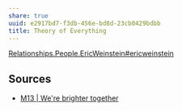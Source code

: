```yaml
---
share: true
uuid: e2917bd7-f3db-456e-bd8d-23cb0429bdbb
title: Theory of Everything
---
```

[Relationships.People.EricWeinstein#ericweinstein](/undefined)

## Sources

* [M13 | We're brighter together](https://m13.co/)